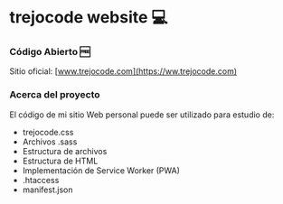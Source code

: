 #  trejocode website 💻

###  Código Abierto 🆓

Sitio oficial: [www.trejocode.com](https://ww.trejocode.com)

### Acerca del proyecto
El código de mi sitio Web personal puede ser utilizado para estudio de:

 - trejocode.css
 - Archivos .sass
 - Estructura de archivos
 - Estructura de HTML
 - Implementación de Service Worker (PWA)
 - .htaccess
 - manifest.json
